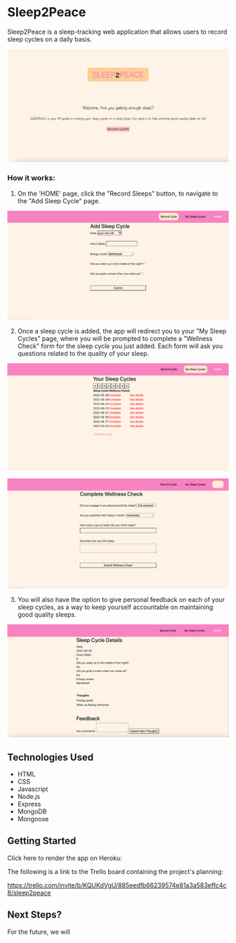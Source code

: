 # Sleep2Peace

Sleep2Peace is a sleep-tracking web application that allows users to record sleep cycles on a daily basis.


<img src="imgs-sleep2peace/s2phome.png"></img>



### How it works:

1. On the 'HOME' page, click the "Record Sleeps" button, to navigate to the "Add Sleep Cycle" page. 


<img src="imgs-sleep2peace/s2pnew.png"></img>


2. Once a sleep cycle is added, the app will redirect you to your "My Sleep Cycles" page, where you will be prompted to complete a "Wellness Check" form for the sleep cycle you just added. Each form will ask you questions related to the quality of your sleep.


<img src="imgs-sleep2peace/s2psleeps.png"></img>

<img src="imgs-sleep2peace/s2pcheck.png"></img>


3. You will also have the option to give personal feedback on each of your sleep cycles, as a way to keep yourself accountable on maintaining good quality sleeps.


<img src="imgs-sleep2peace/s2pdetails.png"></img>



## Technologies Used

- HTML
- CSS
- Javascript
- Node.js
- Express
- MongoDB
- Mongoose

## Getting Started

Click here to render the app on Heroku:



The following is a link to the Trello board containing the project's planning:

https://trello.com/invite/b/KQUKdVgU/885eedfb66239574e81a3a583effc4c8/sleep2peace


## Next Steps?

For the future, we will 






